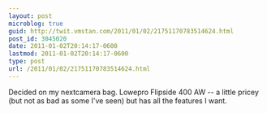 ```yaml
---
layout: post
microblog: true
guid: http://twit.vmstan.com/2011/01/02/21751170783514624.html
post_id: 3045020
date: 2011-01-02T20:14:17-0600
lastmod: 2011-01-02T20:14:17-0600
type: post
url: /2011/01/02/21751170783514624.html
---
```

Decided on my nextcamera bag. Lowepro Flipside 400 AW -- a little pricey (but not as bad as some I've seen) but has all the features I want.
